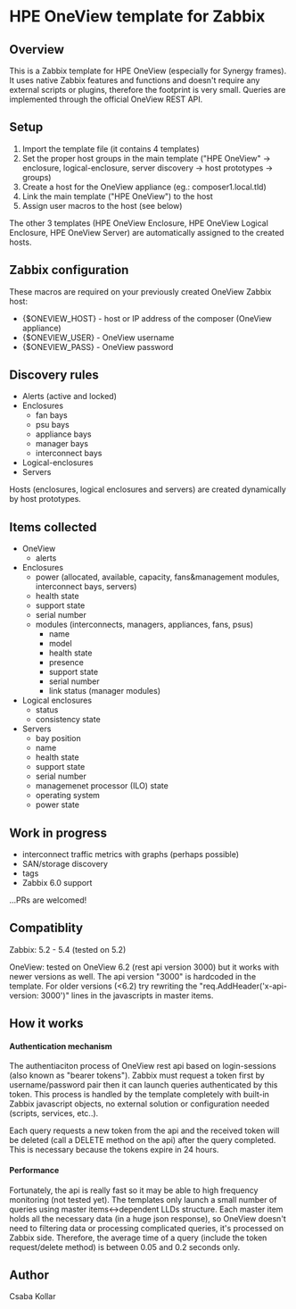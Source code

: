 # HPE OneView template for Zabbix

## Overview

This is a Zabbix template for HPE OneView (especially for Synergy frames). It uses native Zabbix features and functions and doesn't require any external scripts or plugins, therefore the footprint is very small. Queries are implemented through the official OneView REST API.

## Setup

1. Import the template file (it contains 4 templates)
2. Set the proper host groups in the main template ("HPE OneView" -> enclosure, logical-enclosure, server discovery -> host prototypes -> groups)
3. Create a host for the OneView appliance (eg.: composer1.local.tld)
4. Link the main template ("HPE OneView") to the host
5. Assign user macros to the host (see below)

The other 3 templates (HPE OneView Enclosure, HPE OneView Logical Enclosure, HPE OneView Server) are automatically assigned to the created hosts.

## Zabbix configuration

These macros are required on your previously created OneView Zabbix host:

- {$ONEVIEW_HOST} - host or IP address of the composer (OneView appliance)
- {$ONEVIEW_USER} - OneView username
- {$ONEVIEW_PASS} - OneView password

## Discovery rules

- Alerts (active and locked)
- Enclosures
    - fan bays
    - psu bays
    - appliance bays
    - manager bays
    - interconnect bays
- Logical-enclosures
- Servers

Hosts (enclosures, logical enclosures and servers) are created dynamically by host prototypes.

## Items collected

- OneView
    - alerts
- Enclosures
    - power (allocated, available, capacity, fans&management modules, interconnect bays, servers)
    - health state
    - support state
    - serial number
    - modules (interconnects, managers, appliances, fans, psus)
        - name
        - model
        - health state
        - presence
        - support state
        - serial number
        - link status (manager modules)
- Logical enclosures
    - status
    - consistency state
- Servers
    - bay position
    - name
    - health state
    - support state
    - serial number
    - managemenet processor (ILO) state
    - operating system
    - power state

## Work in progress

- interconnect traffic metrics with graphs (perhaps possible)
- SAN/storage discovery
- tags
- Zabbix 6.0 support

...PRs are welcomed!

## Compatiblity

Zabbix: 5.2 - 5.4 (tested on 5.2)

OneView: tested on OneView 6.2 (rest api version 3000) but it works with newer versions as well. The api version "3000" is hardcoded in the template. For older versions (<6.2) try rewriting the "req.AddHeader('x-api-version: 3000')" lines in the javascripts in master items.

## How it works

#### Authentication mechanism
The authentiaciton process of OneView rest api based on login-sessions (also known as "bearer tokens"). Zabbix must request a token first by username/password pair then it can launch queries authenticated by this token. This process is handled by the template completely with built-in Zabbix javascript objects, no external solution or configuration needed (scripts, services, etc..).

Each query requests a new token from the api and the received token will be deleted (call a DELETE method on the api) after the query completed. This is necessary because the tokens expire in 24 hours.

#### Performance
Fortunately, the api is really fast so it may be able to high frequency monitoring (not tested yet). The templates only launch a small number of queries using master items<->dependent LLDs structure. Each master item holds all the necessary data (in a huge json response), so OneView doesn't need to filtering data or processing complicated queries, it's processed on Zabbix side. Therefore, the average time of a query (include the token request/delete method) is between 0.05 and 0.2 seconds only.

## Author

Csaba Kollar
